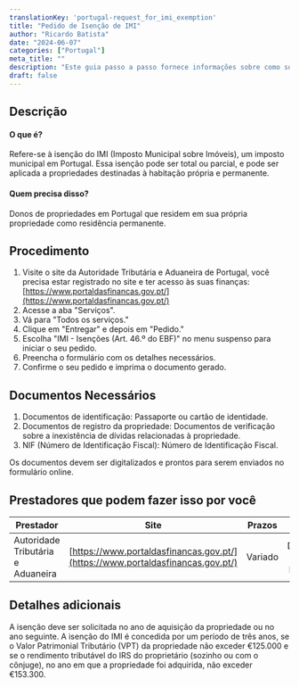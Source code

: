 ```yaml
---
translationKey: 'portugal-request_for_imi_exemption'
title: "Pedido de Isenção de IMI"
author: "Ricardo Batista"
date: "2024-06-07"
categories: ["Portugal"]
meta_title: ""
description: "Este guia passo a passo fornece informações sobre como solicitar a isenção de IMI em Portugal."
draft: false
---
```


## Descrição
#### O que é?
Refere-se à isenção do IMI (Imposto Municipal sobre Imóveis), um imposto municipal em Portugal. Essa isenção pode ser total ou parcial, e pode ser aplicada a propriedades destinadas à habitação própria e permanente.

#### Quem precisa disso?
Donos de propriedades em Portugal que residem em sua própria propriedade como residência permanente.

## Procedimento
1. Visite o site da Autoridade Tributária e Aduaneira de Portugal, você precisa estar registrado no site e ter acesso às suas finanças: [https://www.portaldasfinancas.gov.pt/](https://www.portaldasfinancas.gov.pt/)
2. Acesse a aba "Serviços".
3. Vá para "Todos os serviços."
4. Clique em "Entregar" e depois em "Pedido."
5. Escolha "IMI - Isenções (Art. 46.º do EBF)" no menu suspenso para iniciar o seu pedido.
6. Preencha o formulário com os detalhes necessários.
7. Confirme o seu pedido e imprima o documento gerado.

## Documentos Necessários
1. Documentos de identificação: Passaporte ou cartão de identidade.
2. Documentos de registro da propriedade: Documentos de verificação sobre a inexistência de dívidas relacionadas à propriedade.
3. NIF (Número de Identificação Fiscal): Número de Identificação Fiscal.

Os documentos devem ser digitalizados e prontos para serem enviados no formulário online.

## Prestadores que podem fazer isso por você

| Prestador        |     Site     |     Prazos    |       Custo      |
| --------------- | --------------- |  :-------------: | :-------------: |
| Autoridade Tributária e Aduaneira      |  [https://www.portaldasfinancas.gov.pt/](https://www.portaldasfinancas.gov.pt/)       |      Variado      |        Dependendo do valor da propriedade       |

## Detalhes adicionais
A isenção deve ser solicitada no ano de aquisição da propriedade ou no ano seguinte. A isenção do IMI é concedida por um período de três anos, se o Valor Patrimonial Tributário (VPT) da propriedade não exceder €125.000 e se o rendimento tributável do IRS do proprietário (sozinho ou com o cônjuge), no ano em que a propriedade foi adquirida, não exceder €153.300.